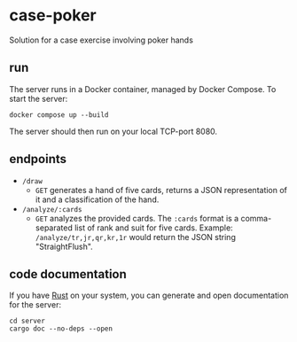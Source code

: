# case-poker

Solution for a case exercise involving poker hands

## run

The server runs in a Docker container, managed by Docker Compose.
To start the server:

```shell
docker compose up --build
```

The server should then run on your local TCP-port 8080.

## endpoints

* `/draw`
    * `GET` generates a hand of five cards, returns a JSON representation of it and a classification of the hand.
* `/analyze/:cards`
    * `GET` analyzes the provided cards. The `:cards` format is a comma-separated list of rank and suit for five cards.
      Example: `/analyze/tr,jr,qr,kr,1r` would return the JSON string "StraightFlush".

## code documentation

If you have [Rust](https://rustup.rs/) on your system, you can generate and open documentation for the server:

```shell
cd server
cargo doc --no-deps --open
```

